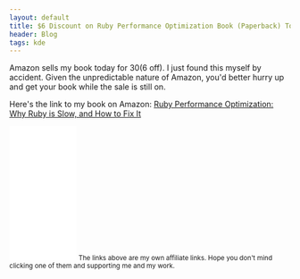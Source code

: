 ```yaml
---
layout: default
title: $6 Discount on Ruby Performance Optimization Book (Paperback) Today on Amazon
header: Blog
tags: kde
---
```


Amazon sells my book today for $30 ($6 off). I just found this myself by accident. Given the unpredictable nature of Amazon, you'd better hurry up and get your book while the sale is still on.

<!--more-->

Here's the link to my book on Amazon:
<a href="http://www.amazon.com/gp/product/1680500694/ref=as_li_tl?ie=UTF8&camp=1789&creative=390957&creativeASIN=1680500694&linkCode=as2&tag=rubyperfoopti-20&linkId=NGS4OA6NZ5BLPZAB">Ruby Performance Optimization: Why Ruby is Slow, and How to Fix It</a><img src="http://ir-na.amazon-adsystem.com/e/ir?t=rubyperfoopti-20&l=as2&o=1&a=1680500694" width="1" height="1" border="0" alt="" style="border:none !important; margin:0px !important;" />

<iframe style="width:120px;height:240px;" marginwidth="0" marginheight="0" scrolling="no" frameborder="0" src="//ws-na.amazon-adsystem.com/widgets/q?ServiceVersion=20070822&OneJS=1&Operation=GetAdHtml&MarketPlace=US&source=ss&ref=ss_til&ad_type=product_link&tracking_id=rubyperfoopti-20&marketplace=amazon&region=US&placement=1680500694&asins=1680500694&linkId=LKXB5MCEFS36224X&show_border=true&link_opens_in_new_window=true">
</iframe>



<small>
The links above are my own affiliate links. Hope you don't mind clicking one of them and supporting me and my work.
</small>
